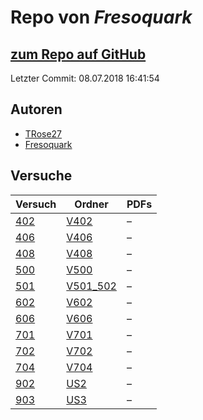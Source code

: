 # Repo von *Fresoquark*

## [zum Repo auf GitHub](https://github.com/Fresoquark/Anfaengerpraktikum)

Letzter Commit: 08.07.2018 16:41:54

## Autoren
- [TRose27](https://github.com/TRose27)
- [Fresoquark](https://github.com/Fresoquark)

## Versuche

|       Versuch       |                                     Ordner                                      |PDFs|
|---------------------|---------------------------------------------------------------------------------|----|
|[402](../versuch/402)|[V402](https://github.com/Fresoquark/Anfaengerpraktikum/tree/master/V402)        |–   |
|[406](../versuch/406)|[V406](https://github.com/Fresoquark/Anfaengerpraktikum/tree/master/V406)        |–   |
|[408](../versuch/408)|[V408](https://github.com/Fresoquark/Anfaengerpraktikum/tree/master/V408)        |–   |
|[500](../versuch/500)|[V500](https://github.com/Fresoquark/Anfaengerpraktikum/tree/master/V500)        |–   |
|[501](../versuch/501)|[V501_502](https://github.com/Fresoquark/Anfaengerpraktikum/tree/master/V501_502)|–   |
|[602](../versuch/602)|[V602](https://github.com/Fresoquark/Anfaengerpraktikum/tree/master/V602)        |–   |
|[606](../versuch/606)|[V606](https://github.com/Fresoquark/Anfaengerpraktikum/tree/master/V606)        |–   |
|[701](../versuch/701)|[V701](https://github.com/Fresoquark/Anfaengerpraktikum/tree/master/V701)        |–   |
|[702](../versuch/702)|[V702](https://github.com/Fresoquark/Anfaengerpraktikum/tree/master/V702)        |–   |
|[704](../versuch/704)|[V704](https://github.com/Fresoquark/Anfaengerpraktikum/tree/master/V704)        |–   |
|[902](../versuch/902)|[US2](https://github.com/Fresoquark/Anfaengerpraktikum/tree/master/US2)          |–   |
|[903](../versuch/903)|[US3](https://github.com/Fresoquark/Anfaengerpraktikum/tree/master/US3)          |–   |
